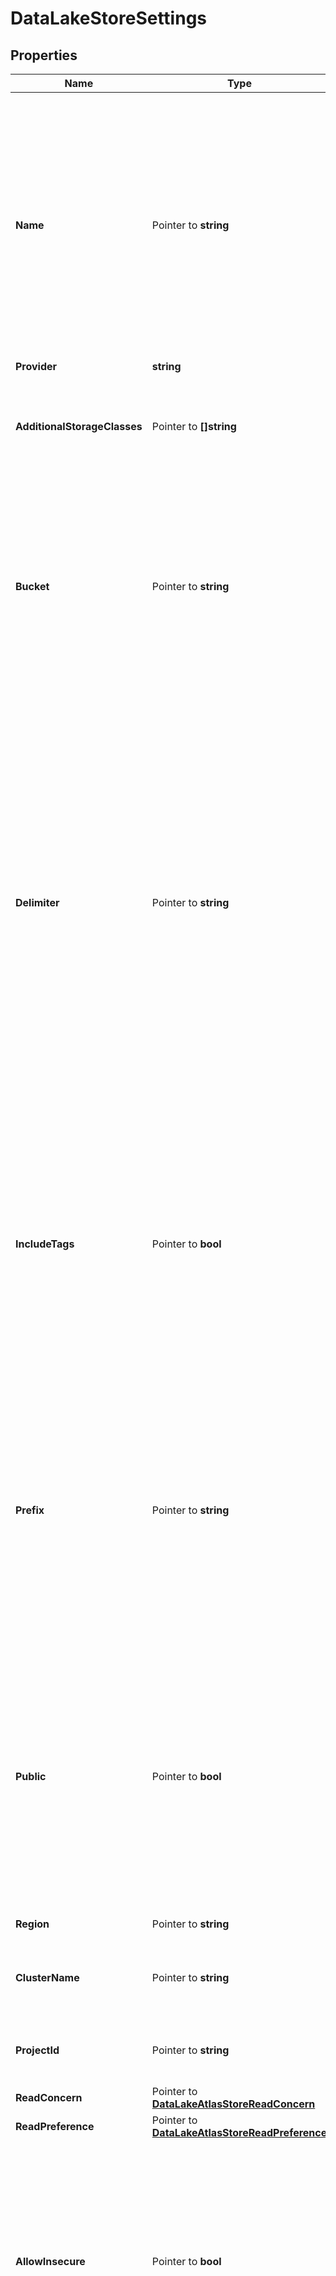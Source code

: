 # DataLakeStoreSettings

## Properties

Name | Type | Description | Notes
------------ | ------------- | ------------- | -------------
**Name** | Pointer to **string** | Human-readable label that identifies the data store. The **databases.[n].collections.[n].dataSources.[n].storeName** field references this values as part of the mapping configuration. To use MongoDB Cloud as a data store, the data lake requires a serverless instance or an &#x60;M10&#x60; or higher cluster. | [optional] 
**Provider** | **string** |  | 
**AdditionalStorageClasses** | Pointer to **[]string** | Collection of AWS S3 [storage classes](https://aws.amazon.com/s3/storage-classes/). Atlas Data Lake includes the files in these storage classes in the query results. | [optional] 
**Bucket** | Pointer to **string** | Human-readable label that identifies the AWS S3 bucket. This label must exactly match the name of an S3 bucket that the data lake can access with the configured AWS Identity and Access Management (IAM) credentials. | [optional] 
**Delimiter** | Pointer to **string** | The delimiter that separates **databases.[n].collections.[n].dataSources.[n].path** segments in the data store. MongoDB Cloud uses the delimiter to efficiently traverse S3 buckets with a hierarchical directory structure. You can specify any character supported by the S3 object keys as the delimiter. For example, you can specify an underscore (_) or a plus sign (+) or multiple characters, such as double underscores (__) as the delimiter. If omitted, defaults to &#x60;/&#x60;. | [optional] 
**IncludeTags** | Pointer to **bool** | Flag that indicates whether to use S3 tags on the files in the given path as additional partition attributes. If set to &#x60;true&#x60;, data lake adds the S3 tags as additional partition attributes and adds new top-level BSON elements associating each tag to each document. | [optional] [default to false]
**Prefix** | Pointer to **string** | Prefix that MongoDB Cloud applies when searching for files in the S3 bucket. The data store prepends the value of prefix to the **databases.[n].collections.[n].dataSources.[n].path** to create the full path for files to ingest. If omitted, MongoDB Cloud searches all files from the root of the S3 bucket. | [optional] 
**Public** | Pointer to **bool** | Flag that indicates whether the bucket is public. If set to &#x60;true&#x60;, MongoDB Cloud doesn&#39;t use the configured AWS Identity and Access Management (IAM) role to access the S3 bucket. If set to &#x60;false&#x60;, the configured AWS IAM role must include permissions to access the S3 bucket. | [optional] [default to false]
**Region** | Pointer to **string** | Microsoft Azure Regions. | [optional] 
**ClusterName** | Pointer to **string** | Human-readable label of the MongoDB Cloud cluster on which the store is based. | [optional] 
**ProjectId** | Pointer to **string** | Unique 24-hexadecimal digit string that identifies the project. | [optional] [readonly] 
**ReadConcern** | Pointer to [**DataLakeAtlasStoreReadConcern**](DataLakeAtlasStoreReadConcern.md) |  | [optional] 
**ReadPreference** | Pointer to [**DataLakeAtlasStoreReadPreference**](DataLakeAtlasStoreReadPreference.md) |  | [optional] 
**AllowInsecure** | Pointer to **bool** | Flag that validates the scheme in the specified URLs. If &#x60;true&#x60;, allows insecure &#x60;HTTP&#x60; scheme, doesn&#39;t verify the server&#39;s certificate chain and hostname, and accepts any certificate with any hostname presented by the server. If &#x60;false&#x60;, allows secure &#x60;HTTPS&#x60; scheme only. | [optional] [default to false]
**DefaultFormat** | Pointer to **string** | Default format that Data Lake assumes if it encounters a file without an extension while searching the &#x60;storeName&#x60;. If omitted, Data Lake attempts to detect the file type by processing a few bytes of the file. The specified format only applies to the URLs specified in the **databases.[n].collections.[n].dataSources** object. | [optional] 
**Urls** | Pointer to **[]string** | Comma-separated list of publicly accessible HTTP URLs where data is stored. You can&#39;t specify URLs that require authentication. | [optional] 

## Methods

### NewDataLakeStoreSettings

`func NewDataLakeStoreSettings(provider string, ) *DataLakeStoreSettings`

NewDataLakeStoreSettings instantiates a new DataLakeStoreSettings object
This constructor will assign default values to properties that have it defined,
and makes sure properties required by API are set, but the set of arguments
will change when the set of required properties is changed

### NewDataLakeStoreSettingsWithDefaults

`func NewDataLakeStoreSettingsWithDefaults() *DataLakeStoreSettings`

NewDataLakeStoreSettingsWithDefaults instantiates a new DataLakeStoreSettings object
This constructor will only assign default values to properties that have it defined,
but it doesn't guarantee that properties required by API are set

### GetName

`func (o *DataLakeStoreSettings) GetName() string`

GetName returns the Name field if non-nil, zero value otherwise.

### GetNameOk

`func (o *DataLakeStoreSettings) GetNameOk() (*string, bool)`

GetNameOk returns a tuple with the Name field if it's non-nil, zero value otherwise
and a boolean to check if the value has been set.

### SetName

`func (o *DataLakeStoreSettings) SetName(v string)`

SetName sets Name field to given value.

### HasName

`func (o *DataLakeStoreSettings) HasName() bool`

HasName returns a boolean if a field has been set.
### GetProvider

`func (o *DataLakeStoreSettings) GetProvider() string`

GetProvider returns the Provider field if non-nil, zero value otherwise.

### GetProviderOk

`func (o *DataLakeStoreSettings) GetProviderOk() (*string, bool)`

GetProviderOk returns a tuple with the Provider field if it's non-nil, zero value otherwise
and a boolean to check if the value has been set.

### SetProvider

`func (o *DataLakeStoreSettings) SetProvider(v string)`

SetProvider sets Provider field to given value.

### GetAdditionalStorageClasses

`func (o *DataLakeStoreSettings) GetAdditionalStorageClasses() []string`

GetAdditionalStorageClasses returns the AdditionalStorageClasses field if non-nil, zero value otherwise.

### GetAdditionalStorageClassesOk

`func (o *DataLakeStoreSettings) GetAdditionalStorageClassesOk() (*[]string, bool)`

GetAdditionalStorageClassesOk returns a tuple with the AdditionalStorageClasses field if it's non-nil, zero value otherwise
and a boolean to check if the value has been set.

### SetAdditionalStorageClasses

`func (o *DataLakeStoreSettings) SetAdditionalStorageClasses(v []string)`

SetAdditionalStorageClasses sets AdditionalStorageClasses field to given value.

### HasAdditionalStorageClasses

`func (o *DataLakeStoreSettings) HasAdditionalStorageClasses() bool`

HasAdditionalStorageClasses returns a boolean if a field has been set.
### GetBucket

`func (o *DataLakeStoreSettings) GetBucket() string`

GetBucket returns the Bucket field if non-nil, zero value otherwise.

### GetBucketOk

`func (o *DataLakeStoreSettings) GetBucketOk() (*string, bool)`

GetBucketOk returns a tuple with the Bucket field if it's non-nil, zero value otherwise
and a boolean to check if the value has been set.

### SetBucket

`func (o *DataLakeStoreSettings) SetBucket(v string)`

SetBucket sets Bucket field to given value.

### HasBucket

`func (o *DataLakeStoreSettings) HasBucket() bool`

HasBucket returns a boolean if a field has been set.
### GetDelimiter

`func (o *DataLakeStoreSettings) GetDelimiter() string`

GetDelimiter returns the Delimiter field if non-nil, zero value otherwise.

### GetDelimiterOk

`func (o *DataLakeStoreSettings) GetDelimiterOk() (*string, bool)`

GetDelimiterOk returns a tuple with the Delimiter field if it's non-nil, zero value otherwise
and a boolean to check if the value has been set.

### SetDelimiter

`func (o *DataLakeStoreSettings) SetDelimiter(v string)`

SetDelimiter sets Delimiter field to given value.

### HasDelimiter

`func (o *DataLakeStoreSettings) HasDelimiter() bool`

HasDelimiter returns a boolean if a field has been set.
### GetIncludeTags

`func (o *DataLakeStoreSettings) GetIncludeTags() bool`

GetIncludeTags returns the IncludeTags field if non-nil, zero value otherwise.

### GetIncludeTagsOk

`func (o *DataLakeStoreSettings) GetIncludeTagsOk() (*bool, bool)`

GetIncludeTagsOk returns a tuple with the IncludeTags field if it's non-nil, zero value otherwise
and a boolean to check if the value has been set.

### SetIncludeTags

`func (o *DataLakeStoreSettings) SetIncludeTags(v bool)`

SetIncludeTags sets IncludeTags field to given value.

### HasIncludeTags

`func (o *DataLakeStoreSettings) HasIncludeTags() bool`

HasIncludeTags returns a boolean if a field has been set.
### GetPrefix

`func (o *DataLakeStoreSettings) GetPrefix() string`

GetPrefix returns the Prefix field if non-nil, zero value otherwise.

### GetPrefixOk

`func (o *DataLakeStoreSettings) GetPrefixOk() (*string, bool)`

GetPrefixOk returns a tuple with the Prefix field if it's non-nil, zero value otherwise
and a boolean to check if the value has been set.

### SetPrefix

`func (o *DataLakeStoreSettings) SetPrefix(v string)`

SetPrefix sets Prefix field to given value.

### HasPrefix

`func (o *DataLakeStoreSettings) HasPrefix() bool`

HasPrefix returns a boolean if a field has been set.
### GetPublic

`func (o *DataLakeStoreSettings) GetPublic() bool`

GetPublic returns the Public field if non-nil, zero value otherwise.

### GetPublicOk

`func (o *DataLakeStoreSettings) GetPublicOk() (*bool, bool)`

GetPublicOk returns a tuple with the Public field if it's non-nil, zero value otherwise
and a boolean to check if the value has been set.

### SetPublic

`func (o *DataLakeStoreSettings) SetPublic(v bool)`

SetPublic sets Public field to given value.

### HasPublic

`func (o *DataLakeStoreSettings) HasPublic() bool`

HasPublic returns a boolean if a field has been set.
### GetRegion

`func (o *DataLakeStoreSettings) GetRegion() string`

GetRegion returns the Region field if non-nil, zero value otherwise.

### GetRegionOk

`func (o *DataLakeStoreSettings) GetRegionOk() (*string, bool)`

GetRegionOk returns a tuple with the Region field if it's non-nil, zero value otherwise
and a boolean to check if the value has been set.

### SetRegion

`func (o *DataLakeStoreSettings) SetRegion(v string)`

SetRegion sets Region field to given value.

### HasRegion

`func (o *DataLakeStoreSettings) HasRegion() bool`

HasRegion returns a boolean if a field has been set.
### GetClusterName

`func (o *DataLakeStoreSettings) GetClusterName() string`

GetClusterName returns the ClusterName field if non-nil, zero value otherwise.

### GetClusterNameOk

`func (o *DataLakeStoreSettings) GetClusterNameOk() (*string, bool)`

GetClusterNameOk returns a tuple with the ClusterName field if it's non-nil, zero value otherwise
and a boolean to check if the value has been set.

### SetClusterName

`func (o *DataLakeStoreSettings) SetClusterName(v string)`

SetClusterName sets ClusterName field to given value.

### HasClusterName

`func (o *DataLakeStoreSettings) HasClusterName() bool`

HasClusterName returns a boolean if a field has been set.
### GetProjectId

`func (o *DataLakeStoreSettings) GetProjectId() string`

GetProjectId returns the ProjectId field if non-nil, zero value otherwise.

### GetProjectIdOk

`func (o *DataLakeStoreSettings) GetProjectIdOk() (*string, bool)`

GetProjectIdOk returns a tuple with the ProjectId field if it's non-nil, zero value otherwise
and a boolean to check if the value has been set.

### SetProjectId

`func (o *DataLakeStoreSettings) SetProjectId(v string)`

SetProjectId sets ProjectId field to given value.

### HasProjectId

`func (o *DataLakeStoreSettings) HasProjectId() bool`

HasProjectId returns a boolean if a field has been set.
### GetReadConcern

`func (o *DataLakeStoreSettings) GetReadConcern() DataLakeAtlasStoreReadConcern`

GetReadConcern returns the ReadConcern field if non-nil, zero value otherwise.

### GetReadConcernOk

`func (o *DataLakeStoreSettings) GetReadConcernOk() (*DataLakeAtlasStoreReadConcern, bool)`

GetReadConcernOk returns a tuple with the ReadConcern field if it's non-nil, zero value otherwise
and a boolean to check if the value has been set.

### SetReadConcern

`func (o *DataLakeStoreSettings) SetReadConcern(v DataLakeAtlasStoreReadConcern)`

SetReadConcern sets ReadConcern field to given value.

### HasReadConcern

`func (o *DataLakeStoreSettings) HasReadConcern() bool`

HasReadConcern returns a boolean if a field has been set.
### GetReadPreference

`func (o *DataLakeStoreSettings) GetReadPreference() DataLakeAtlasStoreReadPreference`

GetReadPreference returns the ReadPreference field if non-nil, zero value otherwise.

### GetReadPreferenceOk

`func (o *DataLakeStoreSettings) GetReadPreferenceOk() (*DataLakeAtlasStoreReadPreference, bool)`

GetReadPreferenceOk returns a tuple with the ReadPreference field if it's non-nil, zero value otherwise
and a boolean to check if the value has been set.

### SetReadPreference

`func (o *DataLakeStoreSettings) SetReadPreference(v DataLakeAtlasStoreReadPreference)`

SetReadPreference sets ReadPreference field to given value.

### HasReadPreference

`func (o *DataLakeStoreSettings) HasReadPreference() bool`

HasReadPreference returns a boolean if a field has been set.
### GetAllowInsecure

`func (o *DataLakeStoreSettings) GetAllowInsecure() bool`

GetAllowInsecure returns the AllowInsecure field if non-nil, zero value otherwise.

### GetAllowInsecureOk

`func (o *DataLakeStoreSettings) GetAllowInsecureOk() (*bool, bool)`

GetAllowInsecureOk returns a tuple with the AllowInsecure field if it's non-nil, zero value otherwise
and a boolean to check if the value has been set.

### SetAllowInsecure

`func (o *DataLakeStoreSettings) SetAllowInsecure(v bool)`

SetAllowInsecure sets AllowInsecure field to given value.

### HasAllowInsecure

`func (o *DataLakeStoreSettings) HasAllowInsecure() bool`

HasAllowInsecure returns a boolean if a field has been set.
### GetDefaultFormat

`func (o *DataLakeStoreSettings) GetDefaultFormat() string`

GetDefaultFormat returns the DefaultFormat field if non-nil, zero value otherwise.

### GetDefaultFormatOk

`func (o *DataLakeStoreSettings) GetDefaultFormatOk() (*string, bool)`

GetDefaultFormatOk returns a tuple with the DefaultFormat field if it's non-nil, zero value otherwise
and a boolean to check if the value has been set.

### SetDefaultFormat

`func (o *DataLakeStoreSettings) SetDefaultFormat(v string)`

SetDefaultFormat sets DefaultFormat field to given value.

### HasDefaultFormat

`func (o *DataLakeStoreSettings) HasDefaultFormat() bool`

HasDefaultFormat returns a boolean if a field has been set.
### GetUrls

`func (o *DataLakeStoreSettings) GetUrls() []string`

GetUrls returns the Urls field if non-nil, zero value otherwise.

### GetUrlsOk

`func (o *DataLakeStoreSettings) GetUrlsOk() (*[]string, bool)`

GetUrlsOk returns a tuple with the Urls field if it's non-nil, zero value otherwise
and a boolean to check if the value has been set.

### SetUrls

`func (o *DataLakeStoreSettings) SetUrls(v []string)`

SetUrls sets Urls field to given value.

### HasUrls

`func (o *DataLakeStoreSettings) HasUrls() bool`

HasUrls returns a boolean if a field has been set.

[[Back to Model list]](../README.md#documentation-for-models) [[Back to API list]](../README.md#documentation-for-api-endpoints) [[Back to README]](../README.md)



